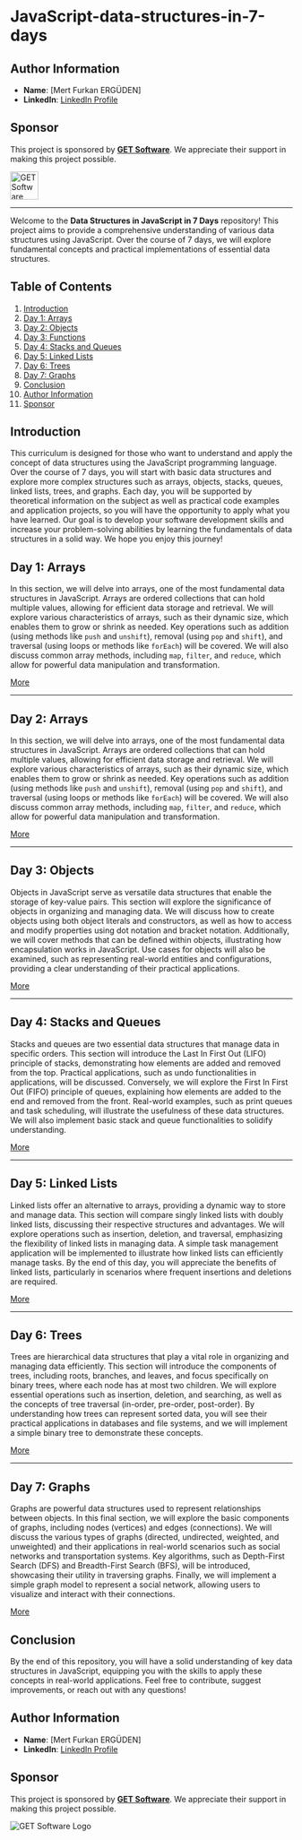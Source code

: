 # JavaScript-data-structures-in-7-days

## Author Information

- **Name**: [Mert Furkan ERGÜDEN]
- **LinkedIn**: [  LinkedIn Profile](https://www.linkedin.com/in/mertfurkanerguden/)

## Sponsor

This project is sponsored by **[GET Software](https://www.getsoftware.com)**. We appreciate their support in making this project possible.

<a href="https://www.getsoftwarecompany.com/">
    <img src="https://media.licdn.com/dms/image/v2/D4D0BAQFkeXRehy0xWg/company-logo_200_200/company-logo_200_200/0/1706101885610/get_software_company_logo?e=2147483647&v=beta&t=s-Dlcpsmi2-DYIhEOw7Lilo17wHEpMYrkAu8Ux-Coik" alt="GET Software Logo" width="50" />
</a>


---

Welcome to the **Data Structures in JavaScript in 7 Days** repository! This project aims to provide a comprehensive understanding of various data structures using JavaScript. Over the course of 7 days, we will explore fundamental concepts and practical implementations of essential data structures.

## Table of Contents

1. [Introduction](#introduction)
2. [Day 1: Arrays](#day-1-arrays)
3. [Day 2: Objects](#day-2-objects)
4. [Day 3: Functions](#day-3-functions)
5. [Day 4: Stacks and Queues](#day-4-stacks-and-queues)
6. [Day 5: Linked Lists](#day-5-linked-lists)
7. [Day 6: Trees](#day-6-trees)
8. [Day 7: Graphs](#day-7-graphs)
9. [Conclusion](#conclusion)
10. [Author Information](#author-information)
11. [Sponsor](#sponsor)

## Introduction

This curriculum is designed for those who want to understand and apply the concept of data structures using the JavaScript programming language. Over the course of 7 days, you will start with basic data structures and explore more complex structures such as arrays, objects, stacks, queues, linked lists, trees, and graphs. Each day, you will be supported by theoretical information on the subject as well as practical code examples and application projects, so you will have the opportunity to apply what you have learned. Our goal is to develop your software development skills and increase your problem-solving abilities by learning the fundamentals of data structures in a solid way. We hope you enjoy this journey!

## Day 1: Arrays

In this section, we will delve into arrays, one of the most fundamental data structures in JavaScript. Arrays are ordered collections that can hold multiple values, allowing for efficient data storage and retrieval. We will explore various characteristics of arrays, such as their dynamic size, which enables them to grow or shrink as needed. Key operations such as addition (using methods like `push` and `unshift`), removal (using `pop` and `shift`), and traversal (using loops or methods like `forEach`) will be covered. We will also discuss common array methods, including `map`, `filter`, and `reduce`, which allow for powerful data manipulation and transformation.

[More](https://github.com/mfurkan60/JavaScript-data-structures-in-7-days/tree/main/Day1_Introduction_and_Basic_Data_Structures)

---

## Day 2: Arrays

In this section, we will delve into arrays, one of the most fundamental data structures in JavaScript. Arrays are ordered collections that can hold multiple values, allowing for efficient data storage and retrieval. We will explore various characteristics of arrays, such as their dynamic size, which enables them to grow or shrink as needed. Key operations such as addition (using methods like `push` and `unshift`), removal (using `pop` and `shift`), and traversal (using loops or methods like `forEach`) will be covered. We will also discuss common array methods, including `map`, `filter`, and `reduce`, which allow for powerful data manipulation and transformation.

[More](https://github.com/mfurkan60/JavaScript-data-structures-in-7-days/tree/main/Day2_Arrays)

---

## Day 3: Objects

Objects in JavaScript serve as versatile data structures that enable the storage of key-value pairs. This section will explore the significance of objects in organizing and managing data. We will discuss how to create objects using both object literals and constructors, as well as how to access and modify properties using dot notation and bracket notation. Additionally, we will cover methods that can be defined within objects, illustrating how encapsulation works in JavaScript. Use cases for objects will also be examined, such as representing real-world entities and configurations, providing a clear understanding of their practical applications.

[More](https://github.com/mfurkan60/JavaScript-data-structures-in-7-days/tree/main/Day3_Objects)

---

## Day 4: Stacks and Queues

Stacks and queues are two essential data structures that manage data in specific orders. This section will introduce the Last In First Out (LIFO) principle of stacks, demonstrating how elements are added and removed from the top. Practical applications, such as undo functionalities in applications, will be discussed. Conversely, we will explore the First In First Out (FIFO) principle of queues, explaining how elements are added to the end and removed from the front. Real-world examples, such as print queues and task scheduling, will illustrate the usefulness of these data structures. We will also implement basic stack and queue functionalities to solidify understanding.

[More](https://github.com/mfurkan60/JavaScript-data-structures-in-7-days/tree/main/Day4_Stack_and_Queue)

---

## Day 5: Linked Lists

Linked lists offer an alternative to arrays, providing a dynamic way to store and manage data. This section will compare singly linked lists with doubly linked lists, discussing their respective structures and advantages. We will explore operations such as insertion, deletion, and traversal, emphasizing the flexibility of linked lists in managing data. A simple task management application will be implemented to illustrate how linked lists can efficiently manage tasks. By the end of this day, you will appreciate the benefits of linked lists, particularly in scenarios where frequent insertions and deletions are required.

[More](https://github.com/mfurkan60/JavaScript-data-structures-in-7-days/tree/main/Day5_Linked_List)

---

## Day 6: Trees

Trees are hierarchical data structures that play a vital role in organizing and managing data efficiently. This section will introduce the components of trees, including roots, branches, and leaves, and focus specifically on binary trees, where each node has at most two children. We will explore essential operations such as insertion, deletion, and searching, as well as the concepts of tree traversal (in-order, pre-order, post-order). By understanding how trees can represent sorted data, you will see their practical applications in databases and file systems, and we will implement a simple binary tree to demonstrate these concepts.

[More](https://github.com/mfurkan60/JavaScript-data-structures-in-7-days/tree/main/Day6_Trees)

---

## Day 7: Graphs

Graphs are powerful data structures used to represent relationships between objects. In this final section, we will explore the basic components of graphs, including nodes (vertices) and edges (connections). We will discuss the various types of graphs (directed, undirected, weighted, and unweighted) and their applications in real-world scenarios such as social networks and transportation systems. Key algorithms, such as Depth-First Search (DFS) and Breadth-First Search (BFS), will be introduced, showcasing their utility in traversing graphs. Finally, we will implement a simple graph model to represent a social network, allowing users to visualize and interact with their connections.

[More](https://github.com/mfurkan60/JavaScript-data-structures-in-7-days/tree/main/Day7_Graphs)


## Conclusion

By the end of this repository, you will have a solid understanding of key data structures in JavaScript, equipping you with the skills to apply these concepts in real-world applications. Feel free to contribute, suggest improvements, or reach out with any questions!

## Author Information

- **Name**: [Mert Furkan ERGÜDEN]
- **LinkedIn**: [  LinkedIn Profile](https://www.linkedin.com/in/mertfurkanerguden/)

## Sponsor

This project is sponsored by **[GET Software](https://www.getsoftware.com)**. We appreciate their support in making this project possible.

![GET Software Logo](https://media.licdn.com/dms/image/v2/D4D0BAQFkeXRehy0xWg/company-logo_200_200/company-logo_200_200/0/1706101885610/get_software_company_logo?e=2147483647&v=beta&t=s-Dlcpsmi2-DYIhEOw7Lilo17wHEpMYrkAu8Ux-Coik)


